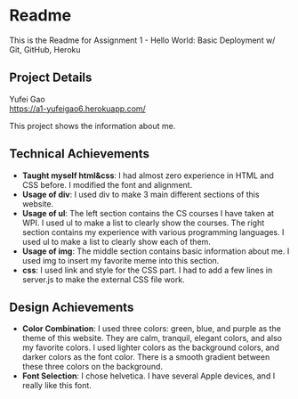 Readme  
===
This is the Readme for Assignment 1 - Hello World: Basic Deployment w/ Git, GitHub, Heroku


Project Details
---

Yufei Gao  
https://a1-yufeigao6.herokuapp.com/

This project shows the information about me.

## Technical Achievements
- **Taught myself html&css**:
I had almost zero experience in HTML and CSS before. I modified the font and alignment.
- **Usage of div**:
I used div to make 3 main different sections of this website.
- **Usage of ul**:
The left section contains the CS courses I have taken at WPI. I used ul to make a list to clearly show the courses.
The right section contains my experience with various programming languages. I used ul to make a list to clearly show each of them.
- **Usage of img**:
The middle section contains basic information about me. I used img to insert my favorite meme into this section.
- **css**:
I used link and style for the CSS part. I had to add a few lines in server.js to make the external CSS file work.

## Design Achievements
- **Color Combination**:
I used three colors: green, blue, and purple as the theme of this website. They are calm, tranquil, elegant colors, and also my favorite colors. I used lighter colors as the background colors, and darker colors as the font color. There is a smooth gradient between these three colors on the background.
- **Font Selection**:
I chose helvetica. I have several Apple devices, and I really like this font.
